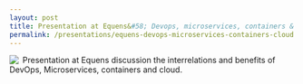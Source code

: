 ```yaml
---
layout: post
title: Presentation at Equens&#58; Devops, microservices, containers & cloud
permalink: /presentations/equens-devops-microservices-containers-cloud
---
```

<a href="{{site.url}}/presentations/equens-devops.pdf"><img style="float:left; margin-right: 0.5em;" src="{{site.url}}/img/presentation.svg"/></a>
Presentation at Equens discussion the interrelations and benefits of DevOps, Microservices, containers and cloud.
